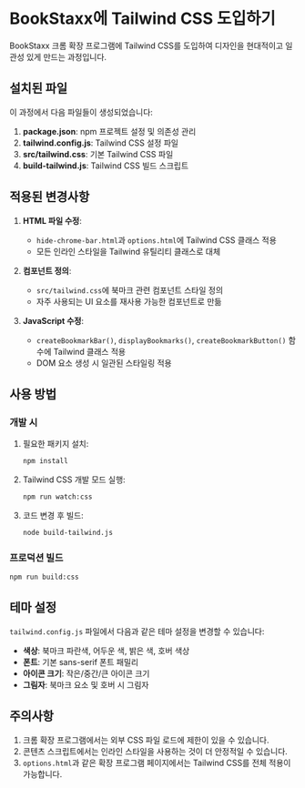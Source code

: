 # BookStaxx에 Tailwind CSS 도입하기

BookStaxx 크롬 확장 프로그램에 Tailwind CSS를 도입하여 디자인을 현대적이고 일관성 있게 만드는 과정입니다.

## 설치된 파일

이 과정에서 다음 파일들이 생성되었습니다:

1. **package.json**: npm 프로젝트 설정 및 의존성 관리
2. **tailwind.config.js**: Tailwind CSS 설정 파일
3. **src/tailwind.css**: 기본 Tailwind CSS 파일
4. **build-tailwind.js**: Tailwind CSS 빌드 스크립트

## 적용된 변경사항

1. **HTML 파일 수정**:
   - `hide-chrome-bar.html`과 `options.html`에 Tailwind CSS 클래스 적용
   - 모든 인라인 스타일을 Tailwind 유틸리티 클래스로 대체

2. **컴포넌트 정의**:
   - `src/tailwind.css`에 북마크 관련 컴포넌트 스타일 정의
   - 자주 사용되는 UI 요소를 재사용 가능한 컴포넌트로 만듦

3. **JavaScript 수정**:
   - `createBookmarkBar()`, `displayBookmarks()`, `createBookmarkButton()` 함수에 Tailwind 클래스 적용
   - DOM 요소 생성 시 일관된 스타일링 적용

## 사용 방법

### 개발 시

1. 필요한 패키지 설치:
   ```bash
   npm install
   ```

2. Tailwind CSS 개발 모드 실행:
   ```bash
   npm run watch:css
   ```

3. 코드 변경 후 빌드:
   ```bash
   node build-tailwind.js
   ```

### 프로덕션 빌드

```bash
npm run build:css
```

## 테마 설정

`tailwind.config.js` 파일에서 다음과 같은 테마 설정을 변경할 수 있습니다:

- **색상**: 북마크 파란색, 어두운 색, 밝은 색, 호버 색상
- **폰트**: 기본 sans-serif 폰트 패밀리
- **아이콘 크기**: 작은/중간/큰 아이콘 크기
- **그림자**: 북마크 요소 및 호버 시 그림자

## 주의사항

1. 크롬 확장 프로그램에서는 외부 CSS 파일 로드에 제한이 있을 수 있습니다.
2. 콘텐츠 스크립트에서는 인라인 스타일을 사용하는 것이 더 안정적일 수 있습니다.
3. `options.html`과 같은 확장 프로그램 페이지에서는 Tailwind CSS를 전체 적용이 가능합니다. 
